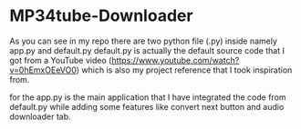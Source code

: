 # MP34tube-Downloader

As you can see in my repo there are two python file (.py) inside namely app.py and default.py 
default.py is actually the default source code that I got from a YouTube video (https://www.youtube.com/watch?v=0hEmxOEeVO0)
which is also my project reference that I took inspiration from.

for the app.py is the main application that I have integrated the code from default.py while adding some features like convert next button and audio downloader tab.